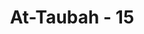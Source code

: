 ---
title: "At-Taubah - 15"
no: 15
arabic_no: ١٥
ayah: وَيُذْهِبْ غَيْظَ قُلُوْبِهِمْۗ وَيَتُوْبُ اللّٰهُ عَلٰى مَنْ يَّشَاۤءُۗ وَاللّٰهُ عَلِيْمٌ حَكِيْمٌ 
translation: "dan Dia menghilangkan kemarahan hati mereka (orang mukmin). Dan Allah menerima tobat orang yang Dia kehendaki. Allah Maha Mengetahui, Mahabijaksana."
tafsir: "Kekalahan kaum musyrikin itu akan melegakan hati dan menghilangkan kesedihan orang-orang mukmin yang banyak menderita siksaan dan penganiayaan dari kaum musyrik selama ini, karena mereka tidak mampu membela diri di Mekah dan tidak mampu pindah ke Medinah atau ke tempat lain yang aman. \n\nSelanjutnya pada akhir ayat ini diterangkan bahwa Allah menerima tobat orang-orang yang dikehendaki-Nya dan Allah Maha Mengetahui dan Mahabijaksana. Ayat ini memberi isyarat bahwa kaum musyrikin banyak yang telah bertobat dan Allah telah menerima tobat mereka. Mereka menjadi orang-orang beriman kepada Allah dan Rasul-Nya dan pembela agama Islam yang tangguh. Allah yang Maha mengatur hamba-Nya dan mengatur kepentingan perkembangan agama-Nya di kemudian hari."
---